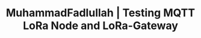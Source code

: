 ---
title: MuhammadFadlullah | Testing MQTT LoRa Node and LoRa-Gateway
description: How to connnect WISE-4610 and WISE-6610 use MQTT protocol
disableTableOfContents: true
---